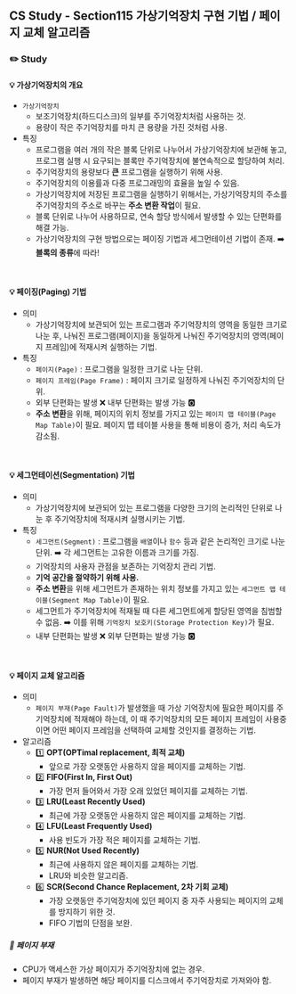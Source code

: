 ## CS Study - Section115 가상기억장치 구현 기법 / 페이지 교체 알고리즘
### ✏️ Study
#### 💡 가상기억장치의 개요
- `가상기억장치`
  - 보조기억장치(하드디스크)의 일부를 주기억장치처럼 사용하는 것.
  - 용량이 작은 주기억장치를 마치 큰 용량을 가진 것처럼 사용.
- 특징
  - 프로그램을 여러 개의 작은 블록 단위로 나누어서 가상기억장치에 보관해 놓고, 프로그램 실행 시 요구되는 블록만 주기억장치에 불연속적으로 할당하여 처리.
  - 주기억장치의 용량보다 **큰** 프로그램을 실행하기 위해 사용.
  - 주기억장치의 이용률과 다중 프로그래밍의 효율을 높일 수 있음.
  - 가상기억장치에 저장된 프로그램을 실행하기 위해서는, 가상기억장치의 주소를 주기억장치의 주소로 바꾸는 **주소 변환 작업**이 필요.
  - 블록 단위로 나누어 사용하므로, 연속 할당 방식에서 발생할 수 있는 단편화를 해결 가능.
  - 가상기억장치의 구현 방법으로는 페이징 기법과 세그먼테이션 기법이 존재. ➡️ **블록의 종류**에 따라!
<br>

#### 💡 페이징(Paging) 기법
- 의미
  - 가상기억장치에 보관되어 있는 프로그램과 주기억장치의 영역을 동일한 크기로 나눈 후, 나눠진 프로그램(페이지)을 동일하게 나눠진 주기억장치의 영역(페이지 프레임)에 적재시켜 실행하는 기법.
- 특징
  - `페이지(Page)` : 프로그램을 일정한 크기로 나눈 단위.
  - `페이지 프레임(Page Frame)` : 페이지 크기로 일정하게 나눠진 주기억장치의 단위.
  - 외부 단편화는 발생 ❌ 내부 단편화는 발생 가능 🅾️
  - **주소 변환**을 위해, 페이지의 위치 정보를 가지고 있는 `페이지 맵 테이블(Page Map Table)`이 필요. 페이지 맵 테이블 사용을 통해 비용이 증가, 처리 속도가 감소됨.
<br>

#### 💡 세그먼테이션(Segmentation) 기법
- 의미
  - 가상기억장치에 보관되어 있는 프로그램을 다양한 크기의 논리적인 단위로 나눈 후 주기억장치에 적재시켜 실행시키는 기법.
- 특징
  - `세그먼트(Segment)` : 프로그램을 `배열`이나 `함수` 등과 같은 논리적인 크기로 나눈 단위. ➡️ 각 세그먼트는 고유한 이름과 크기를 가짐.
  - 기억장치의 사용자 관점을 보존하는 기억장치 관리 기법.
  - **기억 공간을 절약하기 위해 사용.**
  - **주소 변환**을 위해 세그먼트가 존재하는 위치 정보를 가지고 있는 `세그먼트 맵 테이블(Segment Map Table)`이 필요.
  - 세그먼트가 주기억장치에 적재될 때 다른 세그먼트에게 할당된 영역을 침범할 수 없음. ➡️ 이를 위해 `기억장치 보호키(Storage Protection Key)`가 필요.
  - 내부 단편화는 발생 ❌ 외부 단편화는 발생 가능 🅾️
<br>

#### 💡 페이지 교체 알고리즘
- 의미
  - `페이지 부재(Page Fault)`가 발생했을 때 가상 기억장치에 필요한 페이지를 주기억장치에 적재해야 하는데, 이 때 주기억장치의 모든 페이지 프레임이 사용중이면 어떤 페이지 프레임을 선택하여 교체할 것인지를 결정하는 기법.
- 알고리즘
  - 1️⃣ **OPT(OPTimal replacement, 최적 교체)**
    - 앞으로 가장 오랫동안 사용하지 않을 페이지를 교체하는 기법.
  - 2️⃣ **FIFO(First In, First Out)**
    - 가장 먼저 들어와서 가장 오래 있었던 페이지를 교체하는 기법.
  - 3️⃣ **LRU(Least Recently Used)**
    - 최근에 가장 오랫동안 사용하지 않은 페이지를 교체하는 기법.
  - 4️⃣ **LFU(Least Frequently Used)**
    - 사용 빈도가 가장 적은 페이지를 교체하는 기법.
  - 5️⃣ **NUR(Not Used Recently)**
    - 최근에 사용하지 않은 페이지를 교체하는 기법.
    - LRU와 비슷한 알고리즘.
  - 6️⃣ **SCR(Second Chance Replacement, 2차 기회 교체)**
    - 가장 오랫동안 주기억장치에 있던 페이지 중 자주 사용되는 페이지의 교체를 방지하기 위한 것.
    - FIFO 기법의 단점을 보완.
##### 🔖 페이지 부재
- CPU가 액세스한 가상 페이지가 주기억장치에 없는 경우.
- 페이지 부재가 발생하면 해당 페이지를 디스크에서 주기억장치로 가져와야 함.
<br>


